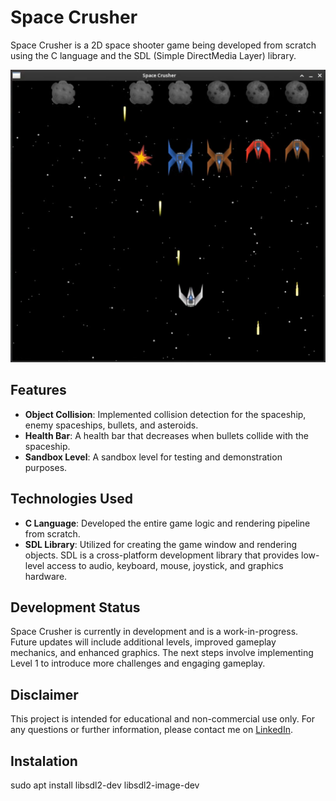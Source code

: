 # Space Crusher

Space Crusher is a 2D space shooter game being developed from scratch using the C language and the SDL (Simple DirectMedia Layer) library.

![sandbox](.github/sandbox.png)

## Features

- **Object Collision**: Implemented collision detection for the spaceship, enemy spaceships, bullets, and asteroids.
- **Health Bar**: A health bar that decreases when bullets collide with the spaceship.
- **Sandbox Level**: A sandbox level for testing and demonstration purposes.

## Technologies Used

- **C Language**: Developed the entire game logic and rendering pipeline from scratch.
- **SDL Library**: Utilized for creating the game window and rendering objects. SDL is a cross-platform development library that provides low-level access to audio, keyboard, mouse, joystick, and graphics hardware.

## Development Status

Space Crusher is currently in development and is a work-in-progress. Future updates will include additional levels, improved gameplay mechanics, and enhanced graphics. The next steps involve implementing Level 1 to introduce more challenges and engaging gameplay.

## Disclaimer

This project is intended for educational and non-commercial use only. For any questions or further information, please contact me on [LinkedIn](https://www.linkedin.com/in/cristian-scheid/).

## Instalation

sudo apt install libsdl2-dev libsdl2-image-dev
